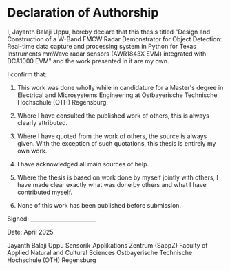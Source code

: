 # Declaration of Authorship

I, Jayanth Balaji Uppu, hereby declare that this thesis titled "Design and Construction of a W-Band FMCW Radar Demonstrator for Object Detection: Real-time data capture and processing system in Python for Texas Instruments mmWave radar sensors (AWR1843X EVM) integrated with DCA1000 EVM" and the work presented in it are my own.

I confirm that:

1. This work was done wholly while in candidature for a Master's degree in Electrical and Microsystems Engineering at Ostbayerische Technische Hochschule (OTH) Regensburg.

2. Where I have consulted the published work of others, this is always clearly attributed.

3. Where I have quoted from the work of others, the source is always given. With the exception of such quotations, this thesis is entirely my own work.

4. I have acknowledged all main sources of help.

5. Where the thesis is based on work done by myself jointly with others, I have made clear exactly what was done by others and what I have contributed myself.

6. None of this work has been published before submission.

Signed: ________________________

Date: April 2025

Jayanth Balaji Uppu
Sensorik-Applikations Zentrum (SappZ)
Faculty of Applied Natural and Cultural Sciences
Ostbayerische Technische Hochschule (OTH) Regensburg
